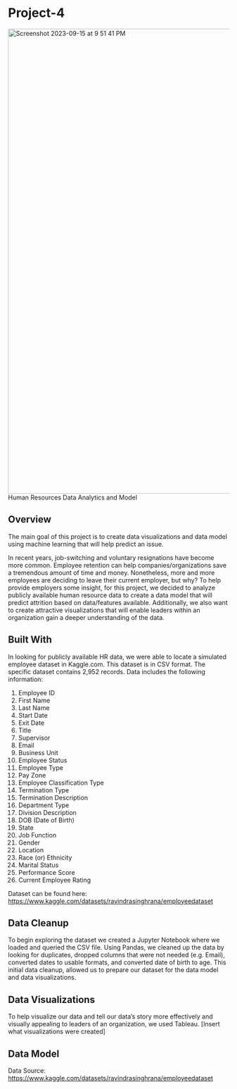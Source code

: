 # Project-4
<img width="1056" alt="Screenshot 2023-09-15 at 9 51 41 PM" src="https://github.com/maria-alsayed/Project-4/assets/130250635/70734055-8892-4fed-b353-d5030770c7bc">
Human Resources Data Analytics and Model


## Overview

The main goal of this project is to create data visualizations and data model using machine learning that will help predict an issue.

In recent years, job-switching and voluntary resignations have become more common. Employee retention can help companies/organizations save a tremendous amount of time and money. Nonetheless, more and more employees are deciding to leave their current employer, but why? To help provide employers some insight, for this project, we decided to analyze publicly available human resource data to create a data model that will predict attrition based on data/features available. Additionally, we also want to create attractive visualizations that will enable leaders within an organization gain a deeper understanding of the data.

## Built With

In looking for publicly available HR data, we were able to locate a simulated employee dataset in Kaggle.com. This dataset is in CSV format. The specific dataset contains 2,952 records. Data includes the following information:
1.	Employee ID 
2.	First Name 
3.	Last Name 
4.	Start Date
5.	Exit Date 
6.	Title
7.	Supervisor
8.	Email
9.	Business Unit
10.	Employee Status
11.	Employee Type
12.	Pay Zone
13.	Employee Classification Type
14.	Termination Type
15.	Termination Description
16.	Department Type
17.	Division Description
18.	DOB (Date of Birth) 
19.	State
20.	Job Function
21.	Gender
22.	Location
23.	Race (or) Ethnicity
24.	Marital Status
25.	Performance Score
26.	Current Employee Rating

Dataset can be found here: https://www.kaggle.com/datasets/ravindrasinghrana/employeedataset

## Data Cleanup

To begin exploring the dataset we created a Jupyter Notebook where we loaded and queried the CSV file. Using Pandas, we cleaned up the data by looking for duplicates, dropped columns that were not needed (e.g. Email), converted dates to usable formats, and converted date of birth to age. This initial data cleanup, allowed us to prepare our dataset for the data model and data visualizations.

## Data Visualizations

To help visualize our data and tell our data’s story more effectively and visually appealing to leaders of an organization, we used Tableau. [Insert what visualizations were created]


## Data Model


Data Source: https://www.kaggle.com/datasets/ravindrasinghrana/employeedataset

